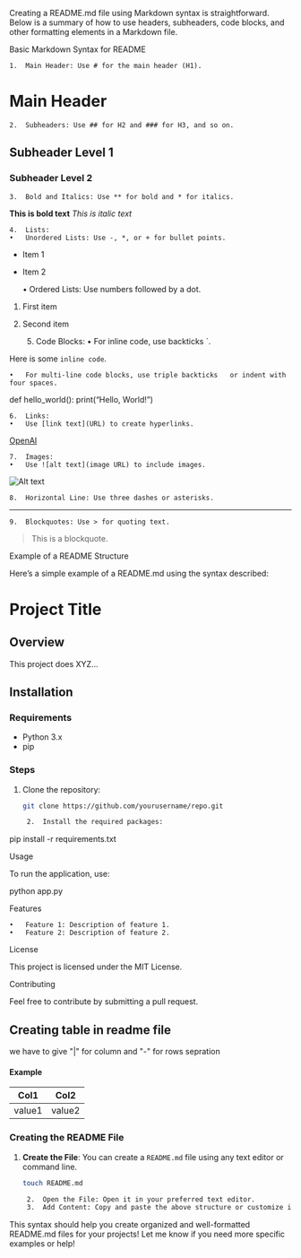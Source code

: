 Creating a README.md file using Markdown syntax is straightforward. Below is a summary of how to use headers, subheaders, code blocks, and other formatting elements in a Markdown file.

Basic Markdown Syntax for README

	1.	Main Header: Use # for the main header (H1).

# Main Header


	2.	Subheaders: Use ## for H2 and ### for H3, and so on.

## Subheader Level 1
### Subheader Level 2


	3.	Bold and Italics: Use ** for bold and * for italics.

**This is bold text**
*This is italic text*


	4.	Lists:
	•	Unordered Lists: Use -, *, or + for bullet points.

- Item 1
- Item 2


	•	Ordered Lists: Use numbers followed by a dot.

1. First item
2. Second item


	5.	Code Blocks:
	•	For inline code, use backticks `.

Here is some `inline code`.


	•	For multi-line code blocks, use triple backticks   or indent with four spaces.



def hello_world():
print(“Hello, World!”)




	6.	Links:
	•	Use [link text](URL) to create hyperlinks.

[OpenAI](https://www.openai.com)


	7.	Images:
	•	Use ![alt text](image URL) to include images.

![Alt text](https://example.com/image.png)


	8.	Horizontal Line: Use three dashes or asterisks.

---


	9.	Blockquotes: Use > for quoting text.

> This is a blockquote.



Example of a README Structure

Here’s a simple example of a README.md using the syntax described:

# Project Title

## Overview
This project does XYZ...

## Installation

### Requirements
- Python 3.x
- pip

### Steps
1. Clone the repository:
   ```bash
   git clone https://github.com/yourusername/repo.git

	2.	Install the required packages:

pip install -r requirements.txt



Usage

To run the application, use:

python app.py

Features

	•	Feature 1: Description of feature 1.
	•	Feature 2: Description of feature 2.

License

This project is licensed under the MIT License.

Contributing

Feel free to contribute by submitting a pull request.

## Creating table in readme file
we have to give "|" for column and "-" for rows sepration

#### Example
|Col1|Col2|
|----|----|
|value1|value2|
   
### Creating the README File

1. **Create the File**: You can create a `README.md` file using any text editor or command line.
   ```bash
   touch README.md

	2.	Open the File: Open it in your preferred text editor.
	3.	Add Content: Copy and paste the above structure or customize it to fit your project.

This syntax should help you create organized and well-formatted README.md files for your projects! Let me know if you need more specific examples or help!
